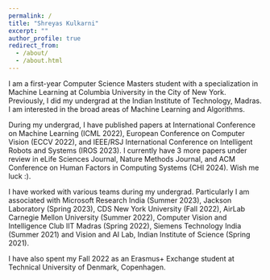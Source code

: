 ```yaml
---
permalink: /
title: "Shreyas Kulkarni"
excerpt: ""
author_profile: true
redirect_from: 
  - /about/
  - /about.html
---
```

I am a first-year Computer Science Masters student with a specialization in Machine Learning at Columbia University in the City of New York. Previously, I did my undergrad at the Indian Institute of Technology, Madras. I am interested in the broad areas of Machine Learning and Algorithms. 

During my undergrad, I have published papers at International Conference on Machine Learning (ICML 2022), European Conference on Computer Vision (ECCV 2022), and IEEE/RSJ International Conference on Intelligent Robots and Systems (IROS 2023). I currently have 3 more papers under review in eLife Sciences Journal, Nature Methods Journal, and ACM Conference on Human Factors in Computing Systems (CHI 2024). Wish me luck :).

I have worked with various teams during my undergrad. Particularly I am associated with Microsoft Research India (Summer 2023), Jackson Laboratory (Spring 2023), CDS New York University (Fall 2022), AirLab Carnegie Mellon University (Summer 2022), Computer Vision and Intelligence Club IIT Madras (Spring 2022), Siemens Technology India (Summer 2021) and Vision and AI Lab, Indian Institute of Science (Spring 2021).

I have also spent my Fall 2022 as an Erasmus+ Exchange student at Technical University of Denmark, Copenhagen. 

<!---
<script type="text/javascript" id="clustrmaps" src="//cdn.clustrmaps.com/map_v2.js?cl=0e1633&w=150&t=tt&d=vuy8oJHmtOg7LUHtjdY1k-B5CjSIsQ-mzVNm9KPAL0M&co=0b4975&cmo=3acc3a&cmn=ff5353&ct=cdd4d9"></script>
-->
